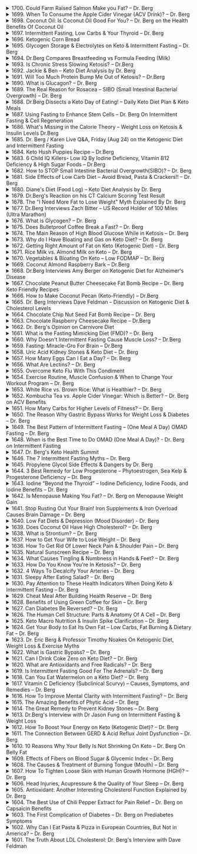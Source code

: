 <details>
<summary>1700. Could Farm Raised Salmon Make you Fat? – Dr. Berg</summary><br>

<a href="https://www.youtube.com/watch?v=U77gb0Ihn7s" target="_blank">
    <img src="https://img.youtube.com/vi/U77gb0Ihn7s/maxresdefault.jpg" 
        alt="[Youtube]" width="200">
</a>


</details>

<details>
<summary>1699. When To Consume the Apple Cider Vinegar (ACV Drink)? – Dr. Berg</summary><br>

<a href="https://www.youtube.com/watch?v=dvx9lXwvm84" target="_blank">
    <img src="https://img.youtube.com/vi/dvx9lXwvm84/maxresdefault.jpg" 
        alt="[Youtube]" width="200">
</a>


</details>

<details>
<summary>1698. Coconut Oil: Is Coconut Oil Good For You? – Dr. Berg on the Health Benefits Of Coconut Oil</summary><br>

<a href="https://www.youtube.com/watch?v=eD_O8LqvuOw" target="_blank">
    <img src="https://img.youtube.com/vi/eD_O8LqvuOw/maxresdefault.jpg" 
        alt="[Youtube]" width="200">
</a>


</details>

<details>
<summary>1697. Intermittent Fasting, Low Carbs & Your Thyroid – Dr. Berg</summary><br>

<a href="https://www.youtube.com/watch?v=R6b8JCnRxaw" target="_blank">
    <img src="https://img.youtube.com/vi/R6b8JCnRxaw/maxresdefault.jpg" 
        alt="[Youtube]" width="200">
</a>


</details>

<details>
<summary>1696. Ketogenic Corn Bread</summary><br>

<a href="https://www.youtube.com/watch?v=Hy0YMYBmTFY" target="_blank">
    <img src="https://img.youtube.com/vi/Hy0YMYBmTFY/maxresdefault.jpg" 
        alt="[Youtube]" width="200">
</a>


</details>

<details>
<summary>1695. Glycogen Storage & Electrolytes on Keto & Intermittent Fasting – Dr. Berg</summary><br>

<a href="https://www.youtube.com/watch?v=x6LppyV2zl4" target="_blank">
    <img src="https://img.youtube.com/vi/x6LppyV2zl4/maxresdefault.jpg" 
        alt="[Youtube]" width="200">
</a>


</details>

<details>
<summary>1694. Dr.Berg Compares Breastfeeding vs Formula Feeding (Milk)</summary><br>

<a href="https://www.youtube.com/watch?v=faWcbKuymjM" target="_blank">
    <img src="https://img.youtube.com/vi/faWcbKuymjM/maxresdefault.jpg" 
        alt="[Youtube]" width="200">
</a>


</details>

<details>
<summary>1693. Is Chronic Stress Slowing Ketosis? – Dr.Berg</summary><br>

<a href="https://www.youtube.com/watch?v=9WiID7YwFVc" target="_blank">
    <img src="https://img.youtube.com/vi/9WiID7YwFVc/maxresdefault.jpg" 
        alt="[Youtube]" width="200">
</a>


</details>

<details>
<summary>1692. Jackie & Ben – Keto Diet Analysis by Dr. Berg</summary><br>

<a href="https://www.youtube.com/watch?v=MhAZ3WFWJp0" target="_blank">
    <img src="https://img.youtube.com/vi/MhAZ3WFWJp0/maxresdefault.jpg" 
        alt="[Youtube]" width="200">
</a>


</details>

<details>
<summary>1691. Will Too Much Protein Bump Me Out of Ketosis? – Dr.Berg</summary><br>

<a href="https://www.youtube.com/watch?v=rGidqAr9hM0" target="_blank">
    <img src="https://img.youtube.com/vi/rGidqAr9hM0/maxresdefault.jpg" 
        alt="[Youtube]" width="200">
</a>


</details>

<details>
<summary>1690. What is Glucagon? – Dr. Berg</summary><br>

<a href="https://www.youtube.com/watch?v=QQTUqyarPdY" target="_blank">
    <img src="https://img.youtube.com/vi/QQTUqyarPdY/maxresdefault.jpg" 
        alt="[Youtube]" width="200">
</a>


</details>

<details>
<summary>1689. The Real Reason for Rosacea – SIBO (Small Intestinal Bacterial Overgrowth) – Dr. Berg</summary><br>

<a href="https://www.youtube.com/watch?v=s0jKijiZ0Z8" target="_blank">
    <img src="https://img.youtube.com/vi/s0jKijiZ0Z8/maxresdefault.jpg" 
        alt="[Youtube]" width="200">
</a>


</details>

<details>
<summary>1688. Dr.Berg Dissects a Keto Day of Eating! – Daily Keto Diet Plan & Keto Meals</summary><br>

<a href="https://www.youtube.com/watch?v=4FPXI5DgRl0" target="_blank">
    <img src="https://img.youtube.com/vi/4FPXI5DgRl0/maxresdefault.jpg" 
        alt="[Youtube]" width="200">
</a>


</details>

<details>
<summary>1687. Using Fasting to Enhance Stem Cells – Dr. Berg On Intermittent Fasting & Cell Regeneration</summary><br>

<a href="https://www.youtube.com/watch?v=aadYEhTpeIk" target="_blank">
    <img src="https://img.youtube.com/vi/aadYEhTpeIk/maxresdefault.jpg" 
        alt="[Youtube]" width="200">
</a>


</details>

<details>
<summary>1686. What's Missing in the Calorie Theory – Weight Loss on Ketosis & Insulin Levels Dr.Berg</summary><br>

<a href="https://www.youtube.com/watch?v=iMi-49Olt20" target="_blank">
    <img src="https://img.youtube.com/vi/iMi-49Olt20/maxresdefault.jpg" 
        alt="[Youtube]" width="200">
</a>


</details>

<details>
<summary>1685. Dr. Berg / Karen Live Q&A, Friday (Aug 24) on the Ketogenic Diet and Intermittent Fasting</summary><br>

<a href="https://www.youtube.com/watch?v=ccoSnBtCtZk" target="_blank">
    <img src="https://img.youtube.com/vi/ccoSnBtCtZk/maxresdefault.jpg" 
        alt="[Youtube]" width="200">
</a>


</details>

<details>
<summary>1684. Keto Hush Puppies Recipe – Dr.Berg</summary><br>

<a href="https://www.youtube.com/watch?v=hJF6QXwtnn4" target="_blank">
    <img src="https://img.youtube.com/vi/hJF6QXwtnn4/maxresdefault.jpg" 
        alt="[Youtube]" width="200">
</a>


</details>

<details>
<summary>1683. 6 Child IQ Killers- Low IQ By Iodine Deficiency, Vitamin B12 Deficiency & High Sugar Foods – Dr.Berg</summary><br>

<a href="https://www.youtube.com/watch?v=Z-x3kDAUqdw" target="_blank">
    <img src="https://img.youtube.com/vi/Z-x3kDAUqdw/maxresdefault.jpg" 
        alt="[Youtube]" width="200">
</a>


</details>

<details>
<summary>1682. How to STOP Small Intestine Bacterial Overgrowth(SIBO)? – Dr. Berg</summary><br>

<a href="https://www.youtube.com/watch?v=UQESlxQKIm8" target="_blank">
    <img src="https://img.youtube.com/vi/UQESlxQKIm8/maxresdefault.jpg" 
        alt="[Youtube]" width="200">
</a>


</details>

<details>
<summary>1681. Side Effects of Low Carb Diet – Avoid Bread, Pasta & Crackers!! – Dr. Berg</summary><br>

<a href="https://www.youtube.com/watch?v=8NmK7wnUsio" target="_blank">
    <img src="https://img.youtube.com/vi/8NmK7wnUsio/maxresdefault.jpg" 
        alt="[Youtube]" width="200">
</a>


</details>

<details>
<summary>1680. Diane's Diet (Food Log) – Keto Diet Analysis by Dr. Berg</summary><br>

<a href="https://www.youtube.com/watch?v=tI_rzWzO4y0" target="_blank">
    <img src="https://img.youtube.com/vi/tI_rzWzO4y0/maxresdefault.jpg" 
        alt="[Youtube]" width="200">
</a>


</details>

<details>
<summary>1679. Dr.Berg's Reaction on his CT Calcium Scoring Test Result</summary><br>

<a href="https://www.youtube.com/watch?v=o16LkM95qUc" target="_blank">
    <img src="https://img.youtube.com/vi/o16LkM95qUc/maxresdefault.jpg" 
        alt="[Youtube]" width="200">
</a>


</details>

<details>
<summary>1678. The "I Need More Fat to Lose Weight"  Myth Explained By Dr. Berg</summary><br>

<a href="https://www.youtube.com/watch?v=8MIp8okFG0U" target="_blank">
    <img src="https://img.youtube.com/vi/8MIp8okFG0U/maxresdefault.jpg" 
        alt="[Youtube]" width="200">
</a>


</details>

<details>
<summary>1677. Dr.Berg Interviews Zach Bitter – US Record Holder of 100 Miles (Ultra Marathon)</summary><br>

<a href="https://www.youtube.com/watch?v=i24rs4PK9f4" target="_blank">
    <img src="https://img.youtube.com/vi/i24rs4PK9f4/maxresdefault.jpg" 
        alt="[Youtube]" width="200">
</a>


</details>

<details>
<summary>1676. What is Glycogen? – Dr. Berg</summary><br>

<a href="https://www.youtube.com/watch?v=B4eO1SM09g0" target="_blank">
    <img src="https://img.youtube.com/vi/B4eO1SM09g0/maxresdefault.jpg" 
        alt="[Youtube]" width="200">
</a>


</details>

<details>
<summary>1675. Does Bulletproof Coffee Break a Fast? – Dr. Berg</summary><br>

<a href="https://www.youtube.com/watch?v=0dC07AKODsk" target="_blank">
    <img src="https://img.youtube.com/vi/0dC07AKODsk/maxresdefault.jpg" 
        alt="[Youtube]" width="200">
</a>


</details>

<details>
<summary>1674. The Main Reason of High Blood Glucose While in Ketosis – Dr. Berg</summary><br>

<a href="https://www.youtube.com/watch?v=4y7JcA5nnxc" target="_blank">
    <img src="https://img.youtube.com/vi/4y7JcA5nnxc/maxresdefault.jpg" 
        alt="[Youtube]" width="200">
</a>


</details>

<details>
<summary>1673. Why do I Have Bloating and Gas on Keto Diet? – Dr. Berg</summary><br>

<a href="https://www.youtube.com/watch?v=rk4angIFeqQ" target="_blank">
    <img src="https://img.youtube.com/vi/rk4angIFeqQ/maxresdefault.jpg" 
        alt="[Youtube]" width="200">
</a>


</details>

<details>
<summary>1672. Getting Right Amount of Fat on Keto (Ketogenic Diet) – Dr. Berg</summary><br>

<a href="https://www.youtube.com/watch?v=MN9YEEBJR_g" target="_blank">
    <img src="https://img.youtube.com/vi/MN9YEEBJR_g/maxresdefault.jpg" 
        alt="[Youtube]" width="200">
</a>


</details>

<details>
<summary>1671. Rice Milk vs. Almond Milk on Keto – Dr. Berg</summary><br>

<a href="https://www.youtube.com/watch?v=jk2ev7Vi56s" target="_blank">
    <img src="https://img.youtube.com/vi/jk2ev7Vi56s/maxresdefault.jpg" 
        alt="[Youtube]" width="200">
</a>


</details>

<details>
<summary>1670. Vegetables & Bloating On Keto – Low FODMAP – Dr. Berg</summary><br>

<a href="https://www.youtube.com/watch?v=czSNbmn4Q5I" target="_blank">
    <img src="https://img.youtube.com/vi/czSNbmn4Q5I/maxresdefault.jpg" 
        alt="[Youtube]" width="200">
</a>


</details>

<details>
<summary>1669. Coconut Almond Raspberry Bark – Dr.Berg</summary><br>

<a href="https://www.youtube.com/watch?v=bATCIZBZaOM" target="_blank">
    <img src="https://img.youtube.com/vi/bATCIZBZaOM/maxresdefault.jpg" 
        alt="[Youtube]" width="200">
</a>


</details>

<details>
<summary>1668. Dr.Berg Interviews Amy Berger on Ketogenic Diet for Alzheimer's Disease</summary><br>

<a href="https://www.youtube.com/watch?v=AbZ_6l1DOus" target="_blank">
    <img src="https://img.youtube.com/vi/AbZ_6l1DOus/maxresdefault.jpg" 
        alt="[Youtube]" width="200">
</a>


</details>

<details>
<summary>1667. Chocolate Peanut Butter Cheesecake Fat Bomb Recipe – Dr. Berg Keto Friendly Recipes</summary><br>

<a href="https://www.youtube.com/watch?v=r09Zj2v471M" target="_blank">
    <img src="https://img.youtube.com/vi/r09Zj2v471M/maxresdefault.jpg" 
        alt="[Youtube]" width="200">
</a>


</details>

<details>
<summary>1666. How to Make Coconut Pecan (Keto-Friendly) – Dr.Berg</summary><br>

<a href="https://www.youtube.com/watch?v=Xx65WC7Bj00" target="_blank">
    <img src="https://img.youtube.com/vi/Xx65WC7Bj00/maxresdefault.jpg" 
        alt="[Youtube]" width="200">
</a>


</details>

<details>
<summary>1665. Dr. Berg Interviews Dave Feldman – Discussion on Ketogenic Diet & Cholesterol Levels</summary><br>

<a href="https://www.youtube.com/watch?v=cd10u9XUQUY" target="_blank">
    <img src="https://img.youtube.com/vi/cd10u9XUQUY/maxresdefault.jpg" 
        alt="[Youtube]" width="200">
</a>


</details>

<details>
<summary>1664. Chocolate Chip Nut Seed Fat Bomb Recipe – Dr. Berg</summary><br>

<a href="https://www.youtube.com/watch?v=7htXwca3G4w" target="_blank">
    <img src="https://img.youtube.com/vi/7htXwca3G4w/maxresdefault.jpg" 
        alt="[Youtube]" width="200">
</a>


</details>

<details>
<summary>1663. Chocolate Raspberry Cheesecake Recipe – Dr.Berg</summary><br>

<a href="https://www.youtube.com/watch?v=62QEpbfIAk4" target="_blank">
    <img src="https://img.youtube.com/vi/62QEpbfIAk4/maxresdefault.jpg" 
        alt="[Youtube]" width="200">
</a>


</details>

<details>
<summary>1662. Dr. Berg's Opinion on Carnivore Diet</summary><br>

<a href="https://www.youtube.com/watch?v=pEIKhumrIOs" target="_blank">
    <img src="https://img.youtube.com/vi/pEIKhumrIOs/maxresdefault.jpg" 
        alt="[Youtube]" width="200">
</a>


</details>

<details>
<summary>1661. What is the Fasting Mimicking Diet (FMD)? – Dr. Berg</summary><br>

<a href="https://www.youtube.com/watch?v=bbjsXdZaDqw" target="_blank">
    <img src="https://img.youtube.com/vi/bbjsXdZaDqw/maxresdefault.jpg" 
        alt="[Youtube]" width="200">
</a>


</details>

<details>
<summary>1660. Why Doesn't Intermittent Fasting Cause Muscle Loss? – Dr.Berg</summary><br>

<a href="https://www.youtube.com/watch?v=QSl5sArjcO0" target="_blank">
    <img src="https://img.youtube.com/vi/QSl5sArjcO0/maxresdefault.jpg" 
        alt="[Youtube]" width="200">
</a>


</details>

<details>
<summary>1659. Fasting: Miracle-Gro For Brain – Dr.Berg</summary><br>

<a href="https://www.youtube.com/watch?v=2-VhEwCziKA" target="_blank">
    <img src="https://img.youtube.com/vi/2-VhEwCziKA/maxresdefault.jpg" 
        alt="[Youtube]" width="200">
</a>


</details>

<details>
<summary>1658. Uric Acid Kidney Stones & Keto Diet – Dr. Berg</summary><br>

<a href="https://www.youtube.com/watch?v=CoMRcsejMGc" target="_blank">
    <img src="https://img.youtube.com/vi/CoMRcsejMGc/maxresdefault.jpg" 
        alt="[Youtube]" width="200">
</a>


</details>

<details>
<summary>1657. How Many Eggs Can I Eat a Day? – Dr. Berg</summary><br>

<a href="https://www.youtube.com/watch?v=1cki1Zttpnc" target="_blank">
    <img src="https://img.youtube.com/vi/1cki1Zttpnc/maxresdefault.jpg" 
        alt="[Youtube]" width="200">
</a>


</details>

<details>
<summary>1656. What Are Lectins? – Dr. Berg</summary><br>

<a href="https://www.youtube.com/watch?v=RmGXpjEhnLI" target="_blank">
    <img src="https://img.youtube.com/vi/RmGXpjEhnLI/maxresdefault.jpg" 
        alt="[Youtube]" width="200">
</a>


</details>

<details>
<summary>1655. Overcome Keto Flu With This Condiment</summary><br>

<a href="https://www.youtube.com/watch?v=XK6U8jEKG0M" target="_blank">
    <img src="https://img.youtube.com/vi/XK6U8jEKG0M/maxresdefault.jpg" 
        alt="[Youtube]" width="200">
</a>


</details>

<details>
<summary>1654. Exercise Routine, Muscle Confusion & When to Change Your Workout Program – Dr. Berg</summary><br>

<a href="https://www.youtube.com/watch?v=C5uQMDTJ3S8" target="_blank">
    <img src="https://img.youtube.com/vi/C5uQMDTJ3S8/maxresdefault.jpg" 
        alt="[Youtube]" width="200">
</a>


</details>

<details>
<summary>1653. White Rice vs. Brown Rice: What is Healthier? – Dr. Berg</summary><br>

<a href="https://www.youtube.com/watch?v=f_Gf7caSj-Y" target="_blank">
    <img src="https://img.youtube.com/vi/f_Gf7caSj-Y/maxresdefault.jpg" 
        alt="[Youtube]" width="200">
</a>


</details>

<details>
<summary>1652. Kombucha Tea vs. Apple Cider Vinegar: Which is Better? – Dr. Berg on ACV Benefits</summary><br>

<a href="https://www.youtube.com/watch?v=LLA0UKy_LeI" target="_blank">
    <img src="https://img.youtube.com/vi/LLA0UKy_LeI/maxresdefault.jpg" 
        alt="[Youtube]" width="200">
</a>


</details>

<details>
<summary>1651. How Many Carbs for Higher Levels of Fitness? – Dr. Berg</summary><br>

<a href="https://www.youtube.com/watch?v=tnNyVLCQM7w" target="_blank">
    <img src="https://img.youtube.com/vi/tnNyVLCQM7w/maxresdefault.jpg" 
        alt="[Youtube]" width="200">
</a>


</details>

<details>
<summary>1650. The Reason Why Gastric Bypass Works for Weight Loss & Diabetes – Dr. Berg</summary><br>

<a href="https://www.youtube.com/watch?v=s-pX3LK-C8s" target="_blank">
    <img src="https://img.youtube.com/vi/s-pX3LK-C8s/maxresdefault.jpg" 
        alt="[Youtube]" width="200">
</a>


</details>

<details>
<summary>1649. The Best Pattern of Intermittent Fasting – (One Meal A Day) OMAD Fasting – Dr. Berg</summary><br>

<a href="https://www.youtube.com/watch?v=ikGTzWPo8C0" target="_blank">
    <img src="https://img.youtube.com/vi/ikGTzWPo8C0/maxresdefault.jpg" 
        alt="[Youtube]" width="200">
</a>


</details>

<details>
<summary>1648. When is the Best Time to Do OMAD (One Meal A Day)? - Dr. Berg on Intermittent Fasting</summary><br>

<a href="https://www.youtube.com/watch?v=PtMAiV-eNMo" target="_blank">
    <img src="https://img.youtube.com/vi/PtMAiV-eNMo/maxresdefault.jpg" 
        alt="[Youtube]" width="200">
</a>


</details>

<details>
<summary>1647. Dr. Berg's Keto Health Summit</summary><br>

<a href="https://www.youtube.com/watch?v=qbSK6H6knqM" target="_blank">
    <img src="https://img.youtube.com/vi/qbSK6H6knqM/maxresdefault.jpg" 
        alt="[Youtube]" width="200">
</a>


</details>

<details>
<summary>1646. The 7 Intermittent Fasting Myths – Dr. Berg</summary><br>

<a href="https://www.youtube.com/watch?v=qy8aSwFnXwA" target="_blank">
    <img src="https://img.youtube.com/vi/qy8aSwFnXwA/maxresdefault.jpg" 
        alt="[Youtube]" width="200">
</a>


</details>

<details>
<summary>1645. Propylene Glycol Side Effects & Dangers by Dr. Berg</summary><br>

<a href="https://www.youtube.com/watch?v=A3LyWHLja_A" target="_blank">
    <img src="https://img.youtube.com/vi/A3LyWHLja_A/maxresdefault.jpg" 
        alt="[Youtube]" width="200">
</a>


</details>

<details>
<summary>1644. 3 Best Remedy for Low Progesterone – Phytoestrogen, Sea Kelp & Progesterone Deficiency – Dr. Berg</summary><br>

<a href="https://www.youtube.com/watch?v=SMSE4BYoOv4" target="_blank">
    <img src="https://img.youtube.com/vi/SMSE4BYoOv4/maxresdefault.jpg" 
        alt="[Youtube]" width="200">
</a>


</details>

<details>
<summary>1643. Iodine “Beyond the Thyroid” – Iodine Deficiency, Iodine Foods, and Iodine Benefits – Dr. Berg</summary><br>

<a href="https://www.youtube.com/watch?v=HY2rbMPhVlA" target="_blank">
    <img src="https://img.youtube.com/vi/HY2rbMPhVlA/maxresdefault.jpg" 
        alt="[Youtube]" width="200">
</a>


</details>

<details>
<summary>1642. Is Menopause Making You Fat? – Dr. Berg on Menopause Weight Gain</summary><br>

<a href="https://www.youtube.com/watch?v=A-SvpAEVMgQ" target="_blank">
    <img src="https://img.youtube.com/vi/A-SvpAEVMgQ/maxresdefault.jpg" 
        alt="[Youtube]" width="200">
</a>


</details>

<details>
<summary>1641. Stop Rusting Out Your Brain! Iron Supplements & Iron Overload Causes Brain Damage – Dr. Berg</summary><br>

<a href="https://www.youtube.com/watch?v=RngQ-xmYRN8" target="_blank">
    <img src="https://img.youtube.com/vi/RngQ-xmYRN8/maxresdefault.jpg" 
        alt="[Youtube]" width="200">
</a>


</details>

<details>
<summary>1640. Low Fat Diets & Depression (Mood Disorder) - Dr. Berg</summary><br>

<a href="https://www.youtube.com/watch?v=NB0GrObuR4Q" target="_blank">
    <img src="https://img.youtube.com/vi/NB0GrObuR4Q/maxresdefault.jpg" 
        alt="[Youtube]" width="200">
</a>


</details>

<details>
<summary>1639. Does Coconut Oil Have High Cholesterol? – Dr. Berg</summary><br>

<a href="https://www.youtube.com/watch?v=MsJwSLMEG4E" target="_blank">
    <img src="https://img.youtube.com/vi/MsJwSLMEG4E/maxresdefault.jpg" 
        alt="[Youtube]" width="200">
</a>


</details>

<details>
<summary>1638. What is Strontium? – Dr. Berg</summary><br>

<a href="https://www.youtube.com/watch?v=d3HCjw75I9Y" target="_blank">
    <img src="https://img.youtube.com/vi/d3HCjw75I9Y/maxresdefault.jpg" 
        alt="[Youtube]" width="200">
</a>


</details>

<details>
<summary>1637. How to Get Your Wife to Lose Weight – Dr. Berg</summary><br>

<a href="https://www.youtube.com/watch?v=L21XGyYSF-c" target="_blank">
    <img src="https://img.youtube.com/vi/L21XGyYSF-c/maxresdefault.jpg" 
        alt="[Youtube]" width="200">
</a>


</details>

<details>
<summary>1636. How To Get Rid Of Lower Neck Pain & Shoulder Pain – Dr. Berg</summary><br>

<a href="https://www.youtube.com/watch?v=OWys1m09JIE" target="_blank">
    <img src="https://img.youtube.com/vi/OWys1m09JIE/maxresdefault.jpg" 
        alt="[Youtube]" width="200">
</a>


</details>

<details>
<summary>1635. Natural Sunscreen Recipe – Dr. Berg</summary><br>

<a href="https://www.youtube.com/watch?v=P6S7Turdha8" target="_blank">
    <img src="https://img.youtube.com/vi/P6S7Turdha8/maxresdefault.jpg" 
        alt="[Youtube]" width="200">
</a>


</details>

<details>
<summary>1634. What Causes Tingling & Numbness in Hands & Feet? – Dr. Berg</summary><br>

<a href="https://www.youtube.com/watch?v=TDPaoQA53XQ" target="_blank">
    <img src="https://img.youtube.com/vi/TDPaoQA53XQ/maxresdefault.jpg" 
        alt="[Youtube]" width="200">
</a>


</details>

<details>
<summary>1633. How Do You Know You're In Ketosis? – Dr. Berg</summary><br>

<a href="https://www.youtube.com/watch?v=ODQmZKB98Qo" target="_blank">
    <img src="https://img.youtube.com/vi/ODQmZKB98Qo/maxresdefault.jpg" 
        alt="[Youtube]" width="200">
</a>


</details>

<details>
<summary>1632. 4 Ways To Decalcify Your Arteries – Dr. Berg</summary><br>

<a href="https://www.youtube.com/watch?v=AAdryNkArwg" target="_blank">
    <img src="https://img.youtube.com/vi/AAdryNkArwg/maxresdefault.jpg" 
        alt="[Youtube]" width="200">
</a>


</details>

<details>
<summary>1631. Sleepy After Eating Salad? – Dr. Berg</summary><br>

<a href="https://www.youtube.com/watch?v=KzCXBwD2nu8" target="_blank">
    <img src="https://img.youtube.com/vi/KzCXBwD2nu8/maxresdefault.jpg" 
        alt="[Youtube]" width="200">
</a>


</details>

<details>
<summary>1630. Pay Attention to These Health Indicators When Doing Keto & Intermittent Fasting – Dr. Berg</summary><br>

<a href="https://www.youtube.com/watch?v=SdtAFmBqcds" target="_blank">
    <img src="https://img.youtube.com/vi/SdtAFmBqcds/maxresdefault.jpg" 
        alt="[Youtube]" width="200">
</a>


</details>

<details>
<summary>1629. Cheat Meal After Building Health Reserve – Dr. Berg</summary><br>

<a href="https://www.youtube.com/watch?v=S_d36tdo1PA" target="_blank">
    <img src="https://img.youtube.com/vi/S_d36tdo1PA/maxresdefault.jpg" 
        alt="[Youtube]" width="200">
</a>


</details>

<details>
<summary>1628. Benefits of Using Green Coffee for Skin – Dr. Berg</summary><br>

<a href="https://www.youtube.com/watch?v=uqHcLekah1U" target="_blank">
    <img src="https://img.youtube.com/vi/uqHcLekah1U/maxresdefault.jpg" 
        alt="[Youtube]" width="200">
</a>


</details>

<details>
<summary>1627. Can Diabetes Be Reversed? – Dr. Berg</summary><br>

<a href="https://www.youtube.com/watch?v=NdpnAkYlWwo" target="_blank">
    <img src="https://img.youtube.com/vi/NdpnAkYlWwo/maxresdefault.jpg" 
        alt="[Youtube]" width="200">
</a>


</details>

<details>
<summary>1626. The Human Cell Structure: Parts & Anatomy Of A Cell – Dr. Berg</summary><br>

<a href="https://www.youtube.com/watch?v=Ezwe0hBdmSM" target="_blank">
    <img src="https://img.youtube.com/vi/Ezwe0hBdmSM/maxresdefault.jpg" 
        alt="[Youtube]" width="200">
</a>


</details>

<details>
<summary>1625. Keto Macro Nutrition & Insulin Spike Clarification – Dr. Berg</summary><br>

<a href="https://www.youtube.com/watch?v=lV-rEkOmDDc" target="_blank">
    <img src="https://img.youtube.com/vi/lV-rEkOmDDc/maxresdefault.jpg" 
        alt="[Youtube]" width="200">
</a>


</details>

<details>
<summary>1624. Get Your Body to Eat Its Own Fat – Low Carbs, Fat Burning & Dietary Fat – Dr. Berg</summary><br>

<a href="https://www.youtube.com/watch?v=xC1ojK3-GZM" target="_blank">
    <img src="https://img.youtube.com/vi/xC1ojK3-GZM/maxresdefault.jpg" 
        alt="[Youtube]" width="200">
</a>


</details>

<details>
<summary>1623. Dr. Eric Berg & Professor Timothy Noakes On Ketogenic Diet, Weight Loss & Exercise Myths</summary><br>

<a href="https://www.youtube.com/watch?v=v-SCOprOFVs" target="_blank">
    <img src="https://img.youtube.com/vi/v-SCOprOFVs/maxresdefault.jpg" 
        alt="[Youtube]" width="200">
</a>


</details>

<details>
<summary>1622. What is Gastric Bypass? – Dr. Berg</summary><br>

<a href="https://www.youtube.com/watch?v=Y0jh9FiVDp4" target="_blank">
    <img src="https://img.youtube.com/vi/Y0jh9FiVDp4/maxresdefault.jpg" 
        alt="[Youtube]" width="200">
</a>


</details>

<details>
<summary>1621. Can I Drink Coke Zero on Keto Diet? – Dr. Berg</summary><br>

<a href="https://www.youtube.com/watch?v=qTsufNk6a9Y" target="_blank">
    <img src="https://img.youtube.com/vi/qTsufNk6a9Y/maxresdefault.jpg" 
        alt="[Youtube]" width="200">
</a>


</details>

<details>
<summary>1620. What are Antioxidants and Free Radicals? – Dr. Berg</summary><br>

<a href="https://www.youtube.com/watch?v=Z4lMW7VfGNE" target="_blank">
    <img src="https://img.youtube.com/vi/Z4lMW7VfGNE/maxresdefault.jpg" 
        alt="[Youtube]" width="200">
</a>


</details>

<details>
<summary>1619. Is Intermittent Fasting Good For The Adrenals? – Dr. Berg</summary><br>

<a href="https://www.youtube.com/watch?v=6EctvVSwWSQ" target="_blank">
    <img src="https://img.youtube.com/vi/6EctvVSwWSQ/maxresdefault.jpg" 
        alt="[Youtube]" width="200">
</a>


</details>

<details>
<summary>1618. Can You Eat Watermelon on a Keto Diet? – Dr. Berg</summary><br>

<a href="https://www.youtube.com/watch?v=Pv9AXv2Vp14" target="_blank">
    <img src="https://img.youtube.com/vi/Pv9AXv2Vp14/maxresdefault.jpg" 
        alt="[Youtube]" width="200">
</a>


</details>

<details>
<summary>1617. Vitamin C Deficiency (Subclinical Scurvy) – Causes, Symptoms, and Remedies – Dr. Berg</summary><br>

<a href="https://www.youtube.com/watch?v=YHKuh4BedXc" target="_blank">
    <img src="https://img.youtube.com/vi/YHKuh4BedXc/maxresdefault.jpg" 
        alt="[Youtube]" width="200">
</a>


</details>

<details>
<summary>1616. How To Improve Mental Clarity with Intermittent Fasting? – Dr. Berg</summary><br>

<a href="https://www.youtube.com/watch?v=gI_aSXYntMs" target="_blank">
    <img src="https://img.youtube.com/vi/gI_aSXYntMs/maxresdefault.jpg" 
        alt="[Youtube]" width="200">
</a>


</details>

<details>
<summary>1615. The Amazing Benefits of Phytic Acid – Dr. Berg</summary><br>

<a href="https://www.youtube.com/watch?v=o-CeYlfVURs" target="_blank">
    <img src="https://img.youtube.com/vi/o-CeYlfVURs/maxresdefault.jpg" 
        alt="[Youtube]" width="200">
</a>


</details>

<details>
<summary>1614. The Great Remedy to Prevent Kidney Stones – Dr. Berg</summary><br>

<a href="https://www.youtube.com/watch?v=0O0s37hO_eQ" target="_blank">
    <img src="https://img.youtube.com/vi/0O0s37hO_eQ/maxresdefault.jpg" 
        alt="[Youtube]" width="200">
</a>


</details>

<details>
<summary>1613. Dr.Berg's Interview with Dr Jason Fung on Intermittent Fasting & Weight Loss</summary><br>

<a href="https://www.youtube.com/watch?v=T0eCiy3Z1ls" target="_blank">
    <img src="https://img.youtube.com/vi/T0eCiy3Z1ls/maxresdefault.jpg" 
        alt="[Youtube]" width="200">
</a>


</details>

<details>
<summary>1612. How To Boost Your Energy on Keto (Ketogenic Diet)? – Dr. Berg</summary><br>

<a href="https://www.youtube.com/watch?v=dgUZcJAj2I8" target="_blank">
    <img src="https://img.youtube.com/vi/dgUZcJAj2I8/maxresdefault.jpg" 
        alt="[Youtube]" width="200">
</a>


</details>

<details>
<summary>1611. The Connection Between GERD & Acid Reflux Joint Dysfunction – Dr. Berg</summary><br>

<a href="https://www.youtube.com/watch?v=uqBh5Oo-dng" target="_blank">
    <img src="https://img.youtube.com/vi/uqBh5Oo-dng/maxresdefault.jpg" 
        alt="[Youtube]" width="200">
</a>


</details>

<details>
<summary>1610. 10 Reasons Why Your Belly Is Not Shrinking On Keto – Dr. Berg On Belly Fat</summary><br>

<a href="https://www.youtube.com/watch?v=ofUEHw9PFds" target="_blank">
    <img src="https://img.youtube.com/vi/ofUEHw9PFds/maxresdefault.jpg" 
        alt="[Youtube]" width="200">
</a>


</details>

<details>
<summary>1609. Effects of Fibers on Blood Sugar & Glycemic Index – Dr. Berg</summary><br>

<a href="https://www.youtube.com/watch?v=JbfUuvjcOtQ" target="_blank">
    <img src="https://img.youtube.com/vi/JbfUuvjcOtQ/maxresdefault.jpg" 
        alt="[Youtube]" width="200">
</a>


</details>

<details>
<summary>1608. The Causes & Treatment of Burning Tongue (Mouth) – Dr. Berg</summary><br>

<a href="https://www.youtube.com/watch?v=Lwh4flKCmY0" target="_blank">
    <img src="https://img.youtube.com/vi/Lwh4flKCmY0/maxresdefault.jpg" 
        alt="[Youtube]" width="200">
</a>


</details>

<details>
<summary>1607. How To Tighten Loose Skin with Human Growth Hormone (HGH)? – Dr. Berg</summary><br>

<a href="https://www.youtube.com/watch?v=i-_Kq1f8_k0" target="_blank">
    <img src="https://img.youtube.com/vi/i-_Kq1f8_k0/maxresdefault.jpg" 
        alt="[Youtube]" width="200">
</a>


</details>

<details>
<summary>1606. Head Injuries, Acupressure & the Quality of Your Sleep – Dr. Berg</summary><br>

<a href="https://www.youtube.com/watch?v=370pZvZ3_S8" target="_blank">
    <img src="https://img.youtube.com/vi/370pZvZ3_S8/maxresdefault.jpg" 
        alt="[Youtube]" width="200">
</a>


</details>

<details>
<summary>1605. Antioxidant: Another Interesting Cholesterol Function Explained by Dr. Berg</summary><br>

<a href="https://www.youtube.com/watch?v=yyyeBuSTCwE" target="_blank">
    <img src="https://img.youtube.com/vi/yyyeBuSTCwE/maxresdefault.jpg" 
        alt="[Youtube]" width="200">
</a>


</details>

<details>
<summary>1604. The Best Use of Chili Pepper Extract for Pain Relief – Dr. Berg on Capsaicin Benefits</summary><br>

<a href="https://www.youtube.com/watch?v=2_t0DhlZ-P4" target="_blank">
    <img src="https://img.youtube.com/vi/2_t0DhlZ-P4/maxresdefault.jpg" 
        alt="[Youtube]" width="200">
</a>


</details>

<details>
<summary>1603. The First Complication of Diabetes – Dr. Berg on Prediabetes Symptoms</summary><br>

<a href="https://www.youtube.com/watch?v=qUKVyzVabiI" target="_blank">
    <img src="https://img.youtube.com/vi/qUKVyzVabiI/maxresdefault.jpg" 
        alt="[Youtube]" width="200">
</a>


</details>

<details>
<summary>1602. Why Can I Eat Pasta & Pizza in European Countries, But Not in America? – Dr. Berg</summary><br>

<a href="https://www.youtube.com/watch?v=X6GMuG7NISQ" target="_blank">
    <img src="https://img.youtube.com/vi/X6GMuG7NISQ/maxresdefault.jpg" 
        alt="[Youtube]" width="200">
</a>


</details>

<details>
<summary>1601. The Truth About LDL Cholesterol: Dr. Berg's Interview with Dave Feldman</summary><br>

<a href="https://www.youtube.com/watch?v=eVALtn7atVk" target="_blank">
    <img src="https://img.youtube.com/vi/eVALtn7atVk/maxresdefault.jpg" 
        alt="[Youtube]" width="200">
</a>


</details>

